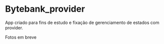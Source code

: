 # Bytebank_provider

App criado para fins de estudo e fixação de gerenciamento de estados com provider. 

Fotos em breve
